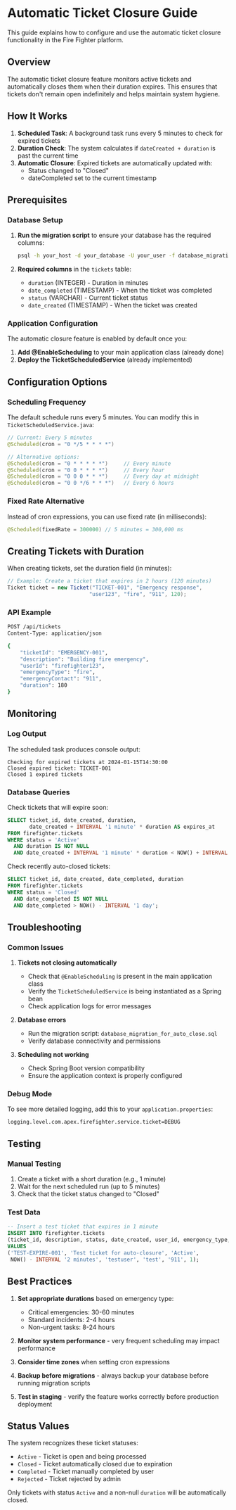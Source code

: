 # Automatic Ticket Closure Guide

This guide explains how to configure and use the automatic ticket closure functionality in the Fire Fighter platform.

## Overview

The automatic ticket closure feature monitors active tickets and automatically closes them when their duration expires. This ensures that tickets don't remain open indefinitely and helps maintain system hygiene.

## How It Works

1. **Scheduled Task**: A background task runs every 5 minutes to check for expired tickets
2. **Duration Check**: The system calculates if `dateCreated + duration` is past the current time
3. **Automatic Closure**: Expired tickets are automatically updated with:
   - Status changed to "Closed"
   - dateCompleted set to the current timestamp

## Prerequisites

### Database Setup

1. **Run the migration script** to ensure your database has the required columns:
   ```bash
   psql -h your_host -d your_database -U your_user -f database_migration_for_auto_close.sql
   ```

2. **Required columns** in the `tickets` table:
   - `duration` (INTEGER) - Duration in minutes
   - `date_completed` (TIMESTAMP) - When the ticket was completed
   - `status` (VARCHAR) - Current ticket status
   - `date_created` (TIMESTAMP) - When the ticket was created

### Application Configuration

The automatic closure feature is enabled by default once you:

1. **Add @EnableScheduling** to your main application class (already done)
2. **Deploy the TicketScheduledService** (already implemented)

## Configuration Options

### Scheduling Frequency

The default schedule runs every 5 minutes. You can modify this in `TicketScheduledService.java`:

```java
// Current: Every 5 minutes
@Scheduled(cron = "0 */5 * * * *")

// Alternative options:
@Scheduled(cron = "0 * * * * *")     // Every minute
@Scheduled(cron = "0 0 * * * *")     // Every hour
@Scheduled(cron = "0 0 0 * * *")     // Every day at midnight
@Scheduled(cron = "0 0 */6 * * *")   // Every 6 hours
```

### Fixed Rate Alternative

Instead of cron expressions, you can use fixed rate (in milliseconds):

```java
@Scheduled(fixedRate = 300000) // 5 minutes = 300,000 ms
```

## Creating Tickets with Duration

When creating tickets, set the duration field (in minutes):

```java
// Example: Create a ticket that expires in 2 hours (120 minutes)
Ticket ticket = new Ticket("TICKET-001", "Emergency response", 
                          "user123", "fire", "911", 120);
```

### API Example

```bash
POST /api/tickets
Content-Type: application/json

{
    "ticketId": "EMERGENCY-001",
    "description": "Building fire emergency",
    "userId": "firefighter123",
    "emergencyType": "fire",
    "emergencyContact": "911",
    "duration": 180
}
```

## Monitoring

### Log Output

The scheduled task produces console output:

```
Checking for expired tickets at 2024-01-15T14:30:00
Closed expired ticket: TICKET-001
Closed 1 expired tickets
```

### Database Queries

Check tickets that will expire soon:
```sql
SELECT ticket_id, date_created, duration,
       date_created + INTERVAL '1 minute' * duration AS expires_at
FROM firefighter.tickets 
WHERE status = 'Active' 
  AND duration IS NOT NULL
  AND date_created + INTERVAL '1 minute' * duration < NOW() + INTERVAL '1 hour';
```

Check recently auto-closed tickets:
```sql
SELECT ticket_id, date_created, date_completed, duration
FROM firefighter.tickets 
WHERE status = 'Closed' 
  AND date_completed IS NOT NULL
  AND date_completed > NOW() - INTERVAL '1 day';
```

## Troubleshooting

### Common Issues

1. **Tickets not closing automatically**
   - Check that `@EnableScheduling` is present in the main application class
   - Verify the `TicketScheduledService` is being instantiated as a Spring bean
   - Check application logs for error messages

2. **Database errors**
   - Run the migration script: `database_migration_for_auto_close.sql`
   - Verify database connectivity and permissions

3. **Scheduling not working**
   - Check Spring Boot version compatibility
   - Ensure the application context is properly configured

### Debug Mode

To see more detailed logging, add this to your `application.properties`:

```properties
logging.level.com.apex.firefighter.service.ticket=DEBUG
```

## Testing

### Manual Testing

1. Create a ticket with a short duration (e.g., 1 minute)
2. Wait for the next scheduled run (up to 5 minutes)
3. Check that the ticket status changed to "Closed"

### Test Data

```sql
-- Insert a test ticket that expires in 1 minute
INSERT INTO firefighter.tickets 
(ticket_id, description, status, date_created, user_id, emergency_type, emergency_contact, duration)
VALUES 
('TEST-EXPIRE-001', 'Test ticket for auto-closure', 'Active', 
 NOW() - INTERVAL '2 minutes', 'testuser', 'test', '911', 1);
```

## Best Practices

1. **Set appropriate durations** based on emergency type:
   - Critical emergencies: 30-60 minutes
   - Standard incidents: 2-4 hours
   - Non-urgent tasks: 8-24 hours

2. **Monitor system performance** - very frequent scheduling may impact performance

3. **Consider time zones** when setting cron expressions

4. **Backup before migrations** - always backup your database before running migration scripts

5. **Test in staging** - verify the feature works correctly before production deployment

## Status Values

The system recognizes these ticket statuses:
- `Active` - Ticket is open and being processed
- `Closed` - Ticket automatically closed due to expiration
- `Completed` - Ticket manually completed by user
- `Rejected` - Ticket rejected by admin

Only tickets with status `Active` and a non-null `duration` will be automatically closed. 